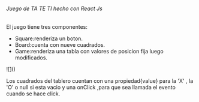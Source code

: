 <h6>Juego de TA TE TI hecho con React Js</h6>
El juego tiene tres componentes:
<ul>
<li>Square:renderiza un boton.</li>
  <li>Board:cuenta con nueve cuadrados.</li>
  <li>Game:renderiza una tabla con valores de posicion fija luego modificados.</li>
</ul>
![]()
<p>Los cuadrados del tablero cuentan con una propiedad{value} para la 'X' , la 'O' o null si esta vacio  y una onClick ,para que sea llamada el evento cuando se hace click.</p>

